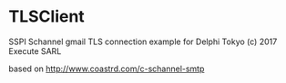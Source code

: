 # TLSClient

 SSPI Schannel gmail TLS connection example for Delphi Tokyo (c) 2017 Execute SARL

 based on
 http://www.coastrd.com/c-schannel-smtp